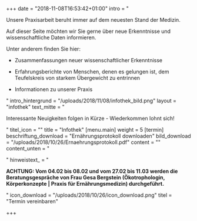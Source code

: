 +++
date = "2018-11-08T16:53:42+01:00"
intro = "<p>Unsere Praxisarbeit beruht immer auf dem neuesten Stand der Medizin. </p><p>Auf dieser Seite möchten wir Sie gerne über neue Erkenntnisse und wissenschaftliche Daten informieren. </p><p>Unter anderem finden Sie hier: </p><ul><li><p>Zusammenfassungen neuer wissenschaftlicher Erkenntnisse </p></li><li><p>Erfahrungsberichte von Menschen, denen es gelungen ist, dem Teufelskreis von starkem Übergewicht zu entrinnen</p></li><li><p>Informationen zu unserer Praxis</p></li></ul>"
intro_hintergrund = "/uploads/2018/11/08/infothek_bild.png"
layout = "infothek"
text_mitte = "<p>Interessante Neuigkeiten folgen in Kürze - Wiederkommen lohnt sich!</p>"
titel_icon = ""
title = "Infothek"
[menu.main]
weight = 5
[termin]
beschriftung_download = "Ernährungsprotokoll downloaden"
bild_download = "/uploads/2018/10/26/Ernaehrungsprotokoll.pdf"
content = ""
content_unten = "<p></p>"
hinweistext_ = "<p><strong>ACHTUNG: Vom 04.02 bis 08.02 und vom 27.02 bis 11.03 werden die Beratungsgespräche von Frau Gesa Bergstein (Ökotrophologin, Körperkonzepte | Praxis für Ernährungsmedizin) durchgeführt.</strong></p>"
icon_download = "/uploads/2018/10/26/icon_download.png"
titel = "Termin vereinbaren"

+++
